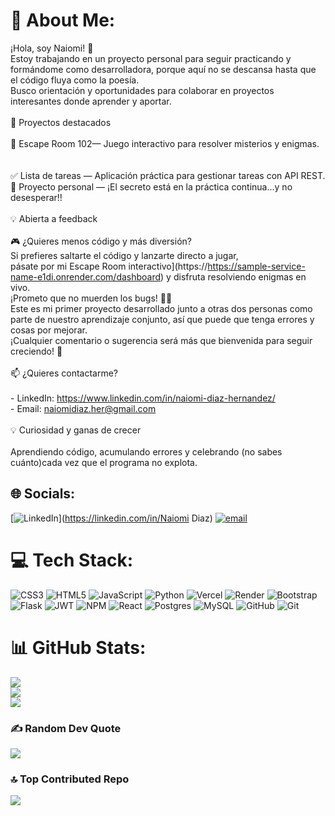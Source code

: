 # 💫 About Me:
 ¡Hola, soy Naiomi! 👋<br>Estoy trabajando en un proyecto personal para seguir practicando y formándome como desarrolladora, porque aquí no se descansa hasta que el código fluya como la poesía.  <br>Busco orientación y oportunidades para colaborar en proyectos interesantes donde aprender y aportar.<br><br> 🚀 Proyectos destacados<br><br>🔐 Escape Room 102— Juego interactivo para resolver misterios y enigmas.  <br><br><br>✅ Lista de tareas — Aplicación práctica para gestionar tareas con API REST.  <br>🔧 Proyecto personal — ¡El secreto está en la práctica continua...y no desesperar!!<br><br> 💡 Abierta a feedback<br><br>🎮 ¿Quieres menos código y más diversión?<br>Si prefieres saltarte el código y lanzarte directo a jugar,  <br>pásate por mi Escape Room interactivo](https://https://sample-service-name-e1di.onrender.com/dashboard) y disfruta resolviendo enigmas en vivo.  <br>¡Prometo que no muerden los bugs! 🐞😉<br>Este es mi primer proyecto desarrollado junto a otras dos personas como parte de nuestro aprendizaje conjunto, así que puede que tenga errores y cosas por mejorar.  <br>¡Cualquier comentario o sugerencia será más que bienvenida para seguir creciendo! 🚀<br><br>📫 ¿Quieres contactarme?<br><br>- LinkedIn: https://www.linkedin.com/in/naiomi-diaz-hernandez/<br>- Email: naiomidiaz.her@gmail.com  <br><br>💡 Curiosidad y ganas de crecer<br><br>Aprendiendo código, acumulando errores y celebrando (no sabes cuánto)cada vez que el programa no explota.


## 🌐 Socials:
[![LinkedIn](https://img.shields.io/badge/LinkedIn-%230077B5.svg?logo=linkedin&logoColor=white)](https://linkedin.com/in/Naiomi Diaz) [![email](https://img.shields.io/badge/Email-D14836?logo=gmail&logoColor=white)](mailto:naiomidiaz.her@gmail.com) 

# 💻 Tech Stack:
![CSS3](https://img.shields.io/badge/css3-%231572B6.svg?style=for-the-badge&logo=css3&logoColor=white) ![HTML5](https://img.shields.io/badge/html5-%23E34F26.svg?style=for-the-badge&logo=html5&logoColor=white) ![JavaScript](https://img.shields.io/badge/javascript-%23323330.svg?style=for-the-badge&logo=javascript&logoColor=%23F7DF1E) ![Python](https://img.shields.io/badge/python-3670A0?style=for-the-badge&logo=python&logoColor=ffdd54) ![Vercel](https://img.shields.io/badge/vercel-%23000000.svg?style=for-the-badge&logo=vercel&logoColor=white) ![Render](https://img.shields.io/badge/Render-%46E3B7.svg?style=for-the-badge&logo=render&logoColor=white) ![Bootstrap](https://img.shields.io/badge/bootstrap-%238511FA.svg?style=for-the-badge&logo=bootstrap&logoColor=white) ![Flask](https://img.shields.io/badge/flask-%23000.svg?style=for-the-badge&logo=flask&logoColor=white) ![JWT](https://img.shields.io/badge/JWT-black?style=for-the-badge&logo=JSON%20web%20tokens) ![NPM](https://img.shields.io/badge/NPM-%23CB3837.svg?style=for-the-badge&logo=npm&logoColor=white) ![React](https://img.shields.io/badge/react-%2320232a.svg?style=for-the-badge&logo=react&logoColor=%2361DAFB) ![Postgres](https://img.shields.io/badge/postgres-%23316192.svg?style=for-the-badge&logo=postgresql&logoColor=white) ![MySQL](https://img.shields.io/badge/mysql-4479A1.svg?style=for-the-badge&logo=mysql&logoColor=white) ![GitHub](https://img.shields.io/badge/github-%23121011.svg?style=for-the-badge&logo=github&logoColor=white) ![Git](https://img.shields.io/badge/git-%23F05033.svg?style=for-the-badge&logo=git&logoColor=white)
# 📊 GitHub Stats:
![](https://github-readme-stats.vercel.app/api?username=naiomi25&theme=midnight-purple&hide_border=false&include_all_commits=false&count_private=false)<br/>
![](https://nirzak-streak-stats.vercel.app/?user=naiomi25&theme=midnight-purple&hide_border=false)<br/>
![](https://github-readme-stats.vercel.app/api/top-langs/?username=naiomi25&theme=midnight-purple&hide_border=false&include_all_commits=false&count_private=false&layout=compact)

### ✍️ Random Dev Quote
![](https://quotes-github-readme.vercel.app/api?type=horizontal&theme=gruvbox)

### 🔝 Top Contributed Repo
![](https://github-contributor-stats.vercel.app/api?username=naiomi25&limit=5&theme=dark&combine_all_yearly_contributions=true)

<!-- Proudly created with GPRM ( https://gprm.itsvg.in ) -->
